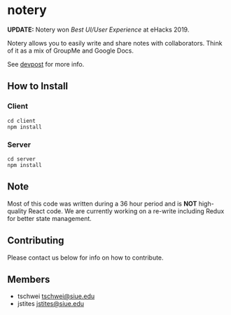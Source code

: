 # notery

**UPDATE:** Notery won *Best UI/User Experience* at eHacks 2019.

Notery allows you to easily write and share notes with collaborators. 
Think of it as a mix of GroupMe and Google Docs.

See [devpost](https://devpost.com/software/notery]) for more info.

## How to Install
### Client
```
cd client
npm install
```
### Server
```
cd server
npm install
```

## Note
Most of this code was written during a 36 hour period and is **NOT** high-quality React code. We are currently working on a re-write including Redux for better state management.

## Contributing
Please contact us below for info on how to contribute.

## Members
* tschwei <tschwei@siue.edu>
* jstites <jstites@siue.edu>
